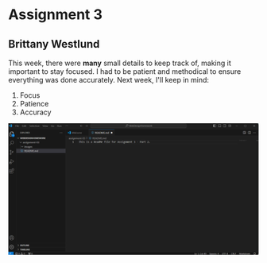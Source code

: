 # Assignment 3

## Brittany Westlund

This week, there were **many** small details to keep track of, making it important to stay focused. I had to be patient and methodical to ensure everything was done accurately. Next week, I'll keep in mind:

1. Focus
2. Patience
3. Accuracy

![Screenshot](images/screenshot-assignment3.png)
